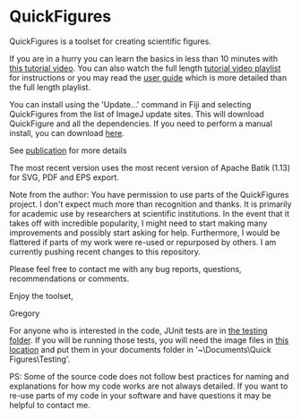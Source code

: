 # QuickFigures
QuickFigures is a toolset for creating scientific figures. 

If you are in a hurry you can learn the basics in less than 10 minutes with [this tutorial video](https://www.youtube.com/watch?v=9Crg-FAOHmc&t=416s). 
You can also watch the full length [tutorial video playlist](https://www.youtube.com/watch?v=9Crg-FAOHmc&t=54s) for instructions or you may read the [user guide](https://github.com/grishkam/QuickFigures/blob/master/UserGuide/User%20Guide.md) which is more detailed than the full length playlist.

You can install using the 'Update...' command in Fiji and selecting QuickFigures from the list of ImageJ update sites. This will download QuickFigure and all the dependencies. If you need to perform a manual install, you can download [here](https://github.com/grishkam/QuickFigures/raw/master/QuickFigures_.jar). 

See [publication](https://www.biorxiv.org/content/10.1101/2020.09.24.311282v2) for more details

The most recent version uses the most recent version of Apache Batik (1.13) for SVG, PDF and EPS export. 

Note from the author: 
You have permission to use parts of the QuickFigures project. 
I don't expect much more than recognition and thanks. 
It is primarily for academic use by researchers at scientific institutions. In the event
that it takes off with incredible popularity, I might need to start making many improvements and
possibly start asking for help. 
Furthermore, I would be flattered if parts of my work were re-used or repurposed by others.
I am currently pushing recent changes to this repository.

Please feel free to contact me with any bug reports, questions, recommendations or comments.

Enjoy the toolset,

Gregory 

For anyone who is interested in the code, JUnit tests are in [the testing folder](https://github.com/grishkam/QuickFigures/tree/master/TestingQuickFigures). If you will be running those tests, you will need the image files in [this location](https://github.com/grishkam/QuickFigures/tree/master/TestingQuickFigures/Testing) and put them in your documents folder in '~\Documents\Quick Figures\Testing'.


PS: Some of the source code does not follow best practices for naming and explanations for how my code works are not always detailed. If you want to re-use parts of my code in your software
and have questions it may be helpful to contact me. 

